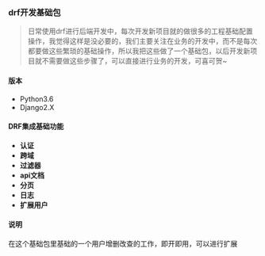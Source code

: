 ### drf开发基础包
> 日常使用drf进行后端开发中，每次开发新项目就的做很多的工程基础配置操作，我觉得这样是没必要的，我们主要关注在业务的开发中，而不是每次都要做这些繁琐的基础操作，所以我把这些做了一个基础包，以后开发新项目就不需要做这些步骤了，可以直接进行业务的开发，可喜可贺~

#### 版本
- Python3.6
- Django2.X

#### DRF集成基础功能

- **认证**
- **跨域**
- **过滤器**
- **api文档**
- **分页**
- **日志**
- **扩展用户**

#### 说明
在这个基础包里基础的一个用户增删改查的工作，即开即用，可以进行扩展


